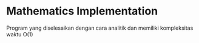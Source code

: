 # Mathematics Implementation
Program yang diselesaikan dengan cara analitik dan memiliki kompleksitas waktu O(1)
